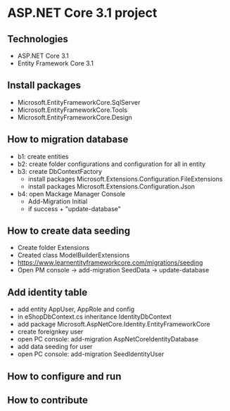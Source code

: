 # ASP.NET Core 3.1 project
## Technologies
- ASP.NET Core 3.1
- Entity Framework Core 3.1
## Install packages
- Microsoft.EntityFrameworkCore.SqlServer
- Microsoft.EntityFrameworkCore.Tools
- Microsoft.EntityFrameworkCore.Design
## How to migration database
- b1: create entities
- b2: create folder configurations and configuration for all in entity
- b3: create DbContextFactory 
  - install packages Microsoft.Extensions.Configuration.FileExtensions
  - install packages Microsoft.Extensions.Configuration.Json
- b4: open Mackage Manager Console
  - Add-Migration Initial
  - if success + "update-database" 
## How to create data seeding
- Create folder Extensions
- Created class ModelBuilderExtensions
- https://www.learnentityframeworkcore.com/migrations/seeding
- Open PM console -> add-migration SeedData -> update-database
## Add identity table
- add entity AppUser, AppRole and config
- in eShopDbContext.cs inheritance IdentityDbContext
- add package Microsoft.AspNetCore.Identity.EntityFrameworkCore
- create foreignkey user
- open PC console: add-migration AspNetCoreIdentityDatabase
- add data seeding for user
- open PC console: add-migration SeedIdentityUser
## How to configure and run
## How to contribute